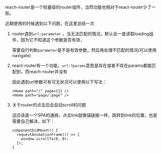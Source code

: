 reach-router是一个轻量级的router组件，当然功能也相对于react-router少了一些。

近期使用的时候遇到以下问题，在这里总结一次

1. router遇到`url:parameter` ，当无法匹配的情况，默认会一直读取loading组件，因为它不知道这个参数是否有效，

    需要自行判断`parameter`是不是有效参数，然后再处理不匹配的情况(可以使用navigate)

2. react-router有一个功能，`url:?params`意思是存在或者不存在params都能匹配到，而reach-router并没有

    因此遇到url参数可有可无状况可以使用以下写法：

    ```
    <Home path="/" page={1} />
    <Home path="page/:page" />
    ```

3. 关于router的点击后会自动scroll的问题

    这应该是一个SPA的通病，点击link就像锚链接一样，跳转到link的位置，也是需要自己解决，如下：

    ```
    componentDidMount() {
      requestAnimationFrame(() => {
        window.scrollTo(0, 0);
      });
    }
    ```
